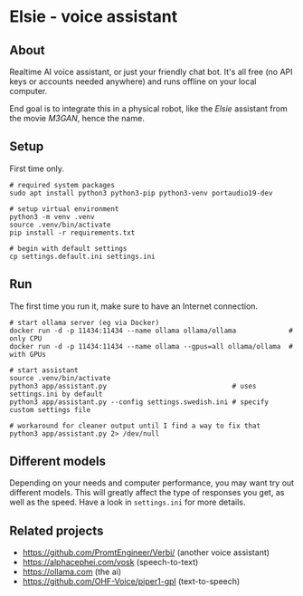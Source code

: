 # Elsie - voice assistant

## About
Realtime AI voice assistant, or just your friendly chat bot.
It's all free (no API keys or accounts needed anywhere) and runs
offline on your local computer.

End goal is to integrate this in a physical robot, like the *Elsie*
assistant from the movie *M3GAN*, hence the name.

## Setup
First time only.

```shell
# required system packages
sudo apt install python3 python3-pip python3-venv portaudio19-dev

# setup virtual environment
python3 -m venv .venv
source .venv/bin/activate
pip install -r requirements.txt

# begin with default settings
cp settings.default.ini settings.ini
```

## Run
The first time you run it, make sure to have an Internet connection.

```shell
# start ollama server (eg via Docker)
docker run -d -p 11434:11434 --name ollama ollama/ollama             # only CPU
docker run -d -p 11434:11434 --name ollama --gpus=all ollama/ollama  # with GPUs

# start assistant
source .venv/bin/activate
python3 app/assistant.py                               # uses settings.ini by default
python3 app/assistant.py --config settings.swedish.ini # specify custom settings file

# workaround for cleaner output until I find a way to fix that
python3 app/assistant.py 2> /dev/null
```

## Different models
Depending on your needs and computer performance, you may want try out different models.
This will greatly affect the type of responses you get, as well as the speed.
Have a look in `settings.ini` for more details.

## Related projects
* https://github.com/PromtEngineer/Verbi/ (another voice assistant)
* https://alphacephei.com/vosk (speech-to-text)
* https://ollama.com (the ai)
* https://github.com/OHF-Voice/piper1-gpl (text-to-speech)

